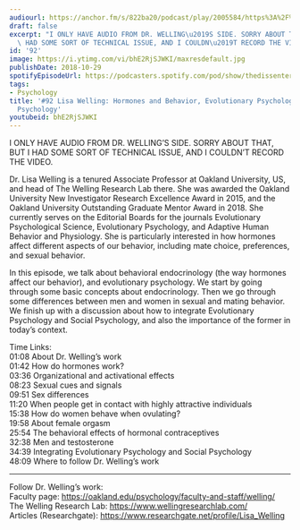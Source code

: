 ```yaml
---
audiourl: https://anchor.fm/s/822ba20/podcast/play/2005584/https%3A%2F%2Fd3ctxlq1ktw2nl.cloudfront.net%2Fproduction%2F2018-11-30%2F7707065-48000-2-0ac1f5879d79e.mp3
draft: false
excerpt: "I ONLY HAVE AUDIO FROM DR. WELLING\u2019S SIDE. SORRY ABOUT THAT, BUT I\
  \ HAD SOME SORT OF TECHNICAL ISSUE, AND I COULDN\u2019T RECORD THE VIDEO. "
id: '92'
image: https://i.ytimg.com/vi/bhE2RjSJWKI/maxresdefault.jpg
publishDate: 2018-10-29
spotifyEpisodeUrl: https://podcasters.spotify.com/pod/show/thedissenter/episodes/92-Lisa-Welling-Hormones-and-Behavior--Evolutionary-Psychology-and-Social-Psychology-e2rn4g
tags:
- Psychology
title: '#92 Lisa Welling: Hormones and Behavior, Evolutionary Psychology and Social
  Psychology'
youtubeid: bhE2RjSJWKI
---
```

<div class="timelinks">

I ONLY HAVE AUDIO FROM DR. WELLING’S SIDE. SORRY ABOUT THAT, BUT I HAD SOME SORT OF TECHNICAL ISSUE, AND I COULDN’T RECORD THE VIDEO. 

Dr. Lisa Welling is a tenured Associate Professor at Oakland University, US, and head of The Welling Research Lab there. She was awarded the Oakland University New Investigator Research Excellence Award in 2015, and the Oakland University Outstanding Graduate Mentor Award in 2018. She currently serves on the Editorial Boards for the journals Evolutionary Psychological Science, Evolutionary Psychology, and Adaptive Human Behavior and Physiology. She is particularly interested in how hormones affect different aspects of our behavior, including mate choice, preferences, and sexual behavior.

In this episode, we talk about behavioral endocrinology (the way hormones affect our behavior), and evolutionary psychology. We start by going through some basic concepts about endocrinology. Then we go through some differences between men and women in sexual and mating behavior. We finish up with a discussion about how to integrate Evolutionary Psychology and Social Psychology, and also the importance of the former in today’s context.

Time Links:  
<time>01:08</time> About Dr. Welling’s work   
<time>01:42</time> How do hormones work?        
<time>03:36</time> Organizational and activational effects  
<time>08:23</time> Sexual cues and signals    
<time>09:51</time> Sex differences  
<time>11:20</time> When people get in contact with highly attractive individuals          
<time>15:38</time> How do women behave when ovulating?         
<time>19:58</time> About female orgasm  
<time>25:54</time> The behavioral effects of hormonal contraceptives  
<time>32:38</time> Men and testosterone  
<time>34:39</time> Integrating Evolutionary Psychology and Social Psychology  
<time>48:09</time> Where to follow Dr. Welling’s work

---

Follow Dr. Welling’s work:  
Faculty page: https://oakland.edu/psychology/faculty-and-staff/welling/  
The Welling Research Lab: https://www.wellingresearchlab.com/  
Articles (Researchgate): https://www.researchgate.net/profile/Lisa_Welling
</div>

